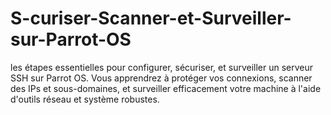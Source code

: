 # S-curiser-Scanner-et-Surveiller-sur-Parrot-OS
les étapes essentielles pour configurer, sécuriser, et surveiller un serveur SSH sur Parrot OS. Vous apprendrez à protéger vos connexions, scanner des IPs et sous-domaines, et surveiller efficacement votre machine à l'aide d'outils réseau et système robustes. 
